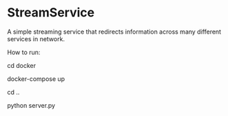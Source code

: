 # StreamService
A simple streaming service that redirects information across many different services in network.

How to run:

cd docker

docker-compose up

cd ..

python server.py
